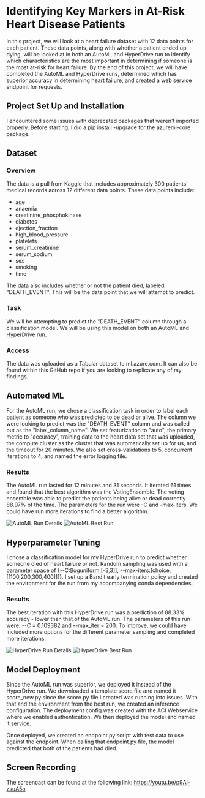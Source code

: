 # Identifying Key Markers in At-Risk Heart Disease Patients

In this project, we will look at a heart failure dataset with 12 data points for each patient. These data points, along with whether a patient ended up dying, will be looked at in both an AutoML and HyperDrive run to identify which characteristics are the most important in determining if someone is the most at-risk for heart failure. By the end of this project, we will have completed the AutoML and HyperDrive runs, determined which has superior accuracy in determining heart failure, and created a web service endpoint for requests.

## Project Set Up and Installation
I encountered some issues with deprecated packages that weren't imported properly. Before starting, I did a pip install -upgrade for the azureml-core package.

## Dataset

### Overview
The data is a pull from Kaggle that includes approximately 300 patients' medical records across 12 different data points. These data points include:
- age
- anaemia
- creatinine_phosphokinase
- diabetes
- ejection_fraction
- high_blood_pressure
- platelets
- serum_creatinine
- serum_sodium
- sex
- smoking
- time

The data also includes whether or not the patient died, labeled "DEATH_EVENT". This will be the data point that we will attempt to predict.

### Task
We will be attempting to predict the "DEATH_EVENT" column through a classification model. We will be using this model on both an AutoML and HyperDrive run.

### Access
The data was uploaded as a Tabular dataset to ml.azure.com. It can also be found within this GitHub repo if you are looking to replicate any of my findings.

## Automated ML
For the AutoML run, we chose a classification task in order to label each patient as someone who was predicted to be dead or alive. The column we were looking to predict was the "DEATH_EVENT" column and was called out as the "label_column_name". We set featurization to "auto", the primary metric to "accuracy", training data to the heart data set that was uploaded, the compute cluster as the cluster that was automatically set up for us, and the timeout for 20 minutes. We also set cross-validations to 5, concurrent iterations to 4, and named the error logging file.

### Results
The AutoML run lasted for 12 minutes and 31 seconds. It iterated 61 times and found that the best algorithm was the VotingEnsemble. The voting ensemble was able to predict the patients being alive or dead correctly 88.97% of the time. The parameters for the run were -C and -max-iters. We could have run more iterations to find a better algorithm.

![AutoML Run Details](https://github.com/gbnuhg/udacity_ml_nano_capstone/assets/132493261/864c46a9-0c1b-4602-b462-fbb36ba6da61)
![AutoML Best Run](https://github.com/gbnuhg/udacity_ml_nano_capstone/assets/132493261/7d576868-b482-457e-9976-26f643ad0462)

## Hyperparameter Tuning
I chose a classification model for my HyperDrive run to predict whether someone died of heart failure or not. Random sampling was used with a parameter space of {--C:[loguniform,[-3,3]], --max-iters:[choice,[[100,200,300,400]]]}. I set up a Bandit early termination policy and created the environment for the run from my accompanying conda dependencies.

### Results
The best iteration with this HyperDrive run was a prediction of 88.33% accuracy - lower than that of the AutoML run. The parameters of this run were: --C = 0.109382 and --max_iter = 200. To improve, we could have included more options for the different parameter sampling and completed more iterations.

![HyperDrive Run Details](https://github.com/gbnuhg/udacity_ml_nano_capstone/assets/132493261/2a70742b-70a9-43af-93f0-a3f79e858e93)
![HyperDrive Best Run](https://github.com/gbnuhg/udacity_ml_nano_capstone/assets/132493261/241f3aa8-0699-46b5-b372-b2b86eeb77ec)

## Model Deployment
Since the AutoML run was superior, we deployed it instead of the HyperDrive run. We downloaded a template score file and named it score_new.py since the score.py file I created was running into issues. With that and the environment from the best run, we created an inference configuration. The deployment config was created with the ACI Webservice where we enabled authentication. We then deployed the model and named it service.

Once deployed, we created an endpoint.py script with test data to use against the endpoint. When calling that endpoint.py file, the model predicted that both of the patients had died.

## Screen Recording
The screencast can be found at the following link: https://youtu.be/p9Al-zsuA5o
